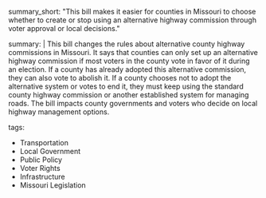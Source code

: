 summary_short: "This bill makes it easier for counties in Missouri to choose whether to create or stop using an alternative highway commission through voter approval or local decisions."

summary: |
  This bill changes the rules about alternative county highway commissions in Missouri. It says that counties can only set up an alternative highway commission if most voters in the county vote in favor of it during an election. If a county has already adopted this alternative commission, they can also vote to abolish it. If a county chooses not to adopt the alternative system or votes to end it, they must keep using the standard county highway commission or another established system for managing roads. The bill impacts county governments and voters who decide on local highway management options.

tags:
  - Transportation
  - Local Government
  - Public Policy
  - Voter Rights
  - Infrastructure
  - Missouri Legislation
